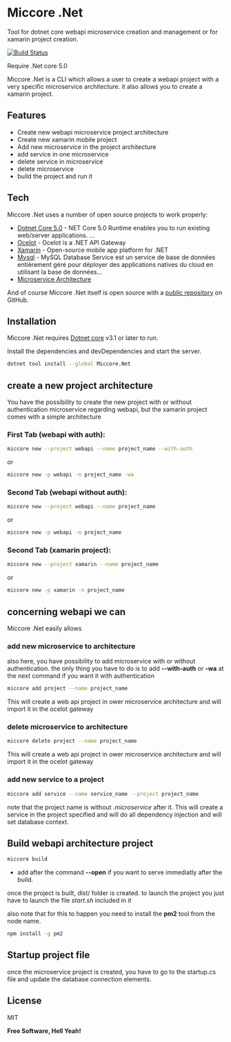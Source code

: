 # Miccore .Net 
Tool for dotnet core webapi microservice creation and management or for xamarin project creation.

[![Build Status](https://travis-ci.org/joemccann/dillinger.svg?branch=master)](https://travis-ci.org/joemccann/dillinger)

Require .Net core 5.0

Miccore .Net is a CLI which allows a user to create a webapi project with a very specific microservice architecture. it also allows you to create a xamarin project.


## Features

- Create new webapi microservice project architecture
- Create new xamarin mobile project
- Add new microservice in the project architecture
- add service in one microservice
- delete service in microservice
- delete microservice
- build the project and run it


## Tech

Miccore .Net uses a number of open source projects to work properly:

- [Dotnet Core 5.0](https://docs.microsoft.com/) - NET Core 5.0 Runtime enables you to run existing web/server applications. ...
- [Ocelot](https://github.com/ThreeMammals/Ocelot) - Ocelot is a .NET API Gateway
- [Xamarin](https://dotnet.microsoft.com/apps/xamarin) - Open-source mobile app platform for .NET
- [Mysql](https://www.mysql.com/fr/) - MySQL Database Service est un service de base de données entièrement géré pour déployer des applications natives du cloud en utilisant la base de données​ ...
- [Microservice Architecture](https://www.talend.com/fr/resources/guide-microservices/)

And of course Miccore .Net itself is open source with a [public repository](https://github.com/MbakopManuel/miccore.git)
 on GitHub.

## Installation

Miccore .Net requires [Dotnet core](https://docs.microsoft.com/) v3.1 or later to run.

Install the dependencies and devDependencies and start the server.

```sh
dotnet tool install --global Miccore.Net
```

## create a new project architecture

You have the possibility to create the new project with or without authentication microservice regarding webapi, but the xamarin project comes with a simple architecture

### First Tab (webapi with auth):

```sh
miccore new --project webapi --name project_name --with-auth
```
or

```sh
miccore new -p webapi -n project_name -wa
```

### Second Tab (webapi without auth):

```sh
miccore new --project webapi --name project_name
```
or

```sh
miccore new -p webapi -n project_name
```

### Second Tab (xamarin project):

```sh
miccore new --project xamarin --name project_name
```
or

```sh
miccore new -p xamarin -n project_name
```

## concerning webapi we can

Miccore .Net easily allows
### add new microservice to architecture

also here, you have possibility to add microservice with or without authentication. the only thing you have to do is to add __--with-auth__ or __-wa__ at the next command if you want it with authentication

```sh
miccore add project --name project_name
```

This will create a web api project in ower microservice architecture and will import it in the ocelot gateway

### delete microservice to architecture


```sh
miccore delete project --name project_name
```

This will create a web api project in ower microservice architecture and will import it in the ocelot gateway

### add new service to a project

```sh
miccore add service --name service_name --project project_name
```
note that the project name is without *.microservice* after it.
This will create a service in the project specified and will do all dependency injection and will set database context.

##  Build webapi architecture project

```sh
miccore build
```

* add after the command __--open__ if you want to serve immediatly after the build.

once the project is built, dist/ folder is created. to launch the project you just have to launch the file *start.sh* included in it

also note that for this to happen you need to install the __pm2__ tool from the node name.

```sh
npm install -g pm2
```

##  Startup project file

once the microservice project is created, you have to go to the startup.cs file and update the database connection elements.


## License

MIT

**Free Software, Hell Yeah!**
